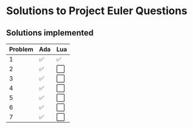 # Solutions to Project Euler Questions

## Solutions implemented

| Problem | Ada                  | Lua                  |
|---------|----------------------|----------------------|
| 1       | :white_check_mark:   | :white_check_mark:   |
| 2       | :white_check_mark:   | :white_large_square: |
| 3       | :white_check_mark:   | :white_large_square: |
| 4       | :white_check_mark:   | :white_large_square: |
| 5       | :white_check_mark:   | :white_large_square: |
| 6       | :white_check_mark:   | :white_large_square: |
| 7       | :white_check_mark:   | :white_large_square: |
